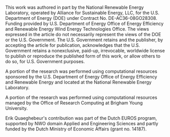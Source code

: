 This work was authored in part by the National Renewable Energy Laboratory, operated by Alliance for Sustainable Energy, LLC, for the U.S. Department of Energy (DOE) under Contract No. DE-AC36-08GO28308. Funding provided by U.S. Department of Energy Office of Energy Efficiency and Renewable Energy Wind Energy Technologies Office. The views expressed in the article do not necessarily represent the views of the DOE or the U.S. Government. The U.S. Government retains and the publisher, by accepting the article for publication, acknowledges that the U.S. Government retains a nonexclusive, paid-up, irrevocable, worldwide license to publish or reproduce the published form of this work, or allow others to do so, for U.S. Government purposes. 

A portion of the research was performed using computational resources sponsored by the U.S. Department of Energy Office of Energy Efficiency and Renewable Energy and located at the National Renewable Energy Laboratory. 

A portion of the research was performed using computational resources managed by the Office of Research Computing at Brigham Young University.

Erik Quaeghebeur's contribution was part of the Dutch EUROS program, supported by NWO domain Applied and Engineering Sciences and partly funded by the Dutch Ministry of Economic Affairs (grant no. 14187).